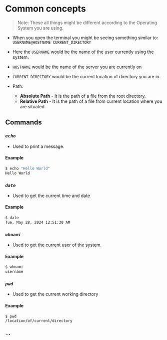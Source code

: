 # **Common concepts**

> Note: These all things might be different according to the Operating System you are using.

- When you open the terminal you might be seeing something similar to: `USERNAME@HOSTNAME CURRENT_DIRECTORY`
- Here the `USERNAME` would be the name of the user currently using the system.
- `HOSTNAME` would be the name of the server you are currently on
- `CURRENT_DIRECTORY` would be the current location of directory you are in.

- Path:
  - **Absolute Path** - It is the path of a file from the root directory.
  - **Relative Path** - It is the path of a file from current location where you are situated.

## **Commands**

### _`echo`_

- Used to print a message.

#### Example

```bash
$ echo "Hello World"
Hello World
```

### _`date`_

- Used to get the current time and date

#### Example

```bash
$ date
Tue, May 28, 2024 12:51:30 AM
```

### _`whoami`_

- Used to get the current user of the system.

#### Example

```bash
$ whoami
username
```

### _`pwd`_

- Used to get the current working directory

#### Example

```bash
$ pwd
/location/of/current/directory
```

## _``_